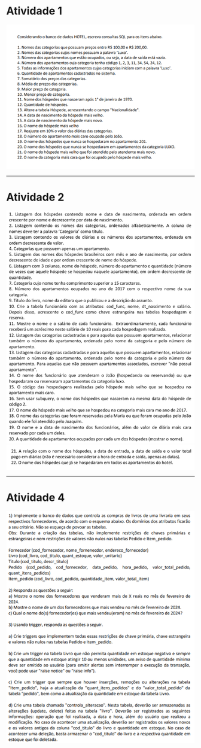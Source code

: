 # Atividade 1
![Imagem 1](imagens/atv1.png)

---

# Atividade 2
![Imagem 2](imagens/atv2.1.png)
![Imagem 2](imagens/atv2.2.png)

---

# Atividade 4
![Imagem 4](imagens/atv4.png)




